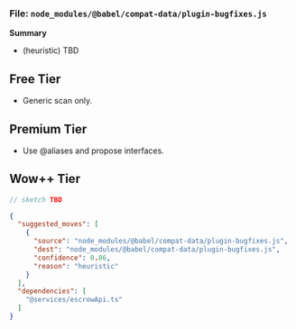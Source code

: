 ### File: `node_modules/@babel/compat-data/plugin-bugfixes.js`

**Summary**
- (heuristic) TBD

## Free Tier
- Generic scan only.

## Premium Tier
- Use @aliases and propose interfaces.

## Wow++ Tier
```ts
// sketch TBD
```

```json
{
  "suggested_moves": [
    {
      "source": "node_modules/@babel/compat-data/plugin-bugfixes.js",
      "dest": "node_modules/@babel/compat-data/plugin-bugfixes.js",
      "confidence": 0.86,
      "reason": "heuristic"
    }
  ],
  "dependencies": [
    "@services/escrowApi.ts"
  ]
}
```

